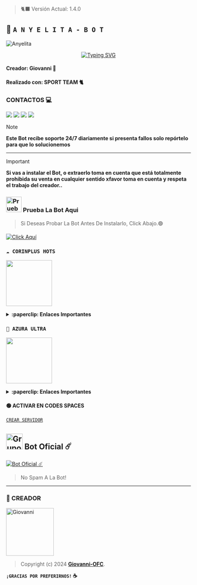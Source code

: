 > 🐈‍⬛ Versión Actual: 1.4.0

## 🎀 **`A N Y E L I T A - B O T`**

![Anyelita](https://qu.ax/ZlNo.jpg)
<div align="center">
<a href="https://git.io/typing-svg"><img src="https://readme-typing-svg.demolab.com?font=Oswald&weight=300&size=37&duration=3000&pause=100&color=000000&background=601D6E00&center=true&vCenter=true&repeat=true&random=FALSO&width=660&height=90&lines=Giovanni-OFC+lanzó;Nueva+versión+Anyelita Bot - 1.4.0;BY:+SPORT+TEAM+y+Giovanni-OFC." alt="Typing SVG"/></a>
</div>

#### Creador: Giovanni 🫅
#### Realizado con: SPORT TEAM 🐈‍

### CONTACTOS 💻
<p>



<a href="https://api.whatsapp.com/send/?phone=+51930860196&text=Hola 👋 soporte de Anyelita Bot &type=phone_number&app_absent=0" target="blank"><img src="https://img.shields.io/badge/Whatsapp-30302f?style=flat&logo=whatsapp" /></a>
 <a href="http://www.instagram.com/dzn._anyelita" target="blank"><img src="https://img.shields.io/badge/Instagram-30302f?style=flat&logo=instagram" /></a>
<a href="https://www.threads.net/@dzn._anyelita" target="blank"><img src="https://img.shields.io/badge/Threads-30302f?style=flat&logo=threads" /></a>
<a href="https://x.com/usxr_angelito0" target="blank"><img src="https://www.instagram.com/dzn._anyelita?igsh=MWcwZnN5MTBlNXVqNg==" /></a>

> [!NOTE]
> **Este Bot recibe soporte 24/7 diariamente si presenta fallos solo repórtelo para que lo solucionemos**

***

> [!IMPORTANT]
> **Si vas a instalar el Bot, o extraerlo toma en cuenta que está totalmente prohibida su venta en cualquier sentido xfavor toma en cuenta y respeta el trabajo del creador..**

### <img src="https://i.pinimg.com/originals/19/80/6e/19806e91932e6054965fc83b85241270.gif" alt="Prueba La Bot Aqui" width="42" height="42"> Prueba La Bot Aqui

> Si Deseas Probar La Bot Antes De Instalarlo, Click Abajo.🟢

[![Click Aquí](https://img.shields.io/badge/Grupo-Anyelita-25D366?style=for-the-badge&logo=whatsapp&logoColor=white)](https://chat.whatsapp.com/FRaCmDsytYK51718DArQ1H)


### **`☁️ CORINPLUS HOTS`**
<a href="https://dash.corinplus.com"><img src="https://qu.ax/ZycD.png" height="125px"></a>

<details>
 <summary><b>:paperclip: Enlaces Importantes</b></summary>

- **Dashboard:** [`Aquí`](https://dash.corinplus.com)
- **Panel:** [`Aquí`](https://panel.corinplus.com)
- **Estado de servicios:** [`Aquí`](https://status.corinplus.com)
- **Canal de WhatsApp:** [`Aquí`](https://whatsapp.com/channel/0029VakUvreFHWpyWUr4Jr0g)
- **Grupo - Soporte:** [`Aquí`](https://chat.whatsapp.com/K235lkvaGvlGRQKYm26xZP)
- **Contacto:** [`Gata Dios`](https://wa.me/message/B3KTM5XN2JMRD1)
- **Contacto:** [`elrebelde21`](https://facebook.com/elrebelde21)

</details>


### **`👾 AZURA ULTRA`**
<a href="https://store.azuraultra-host.pro/login"><img src="https://qu.ax/ewVT.jpg" height="125px"></a>

<details>
 <summary><b>:paperclip: Enlaces Importantes</b></summary>

- **Dashboard:** [`Aquí`](https://control.azuraultra-host.pro/)
- **Panel:** [`Aquí`](https://control.azuraultra-host.pro/)
- **Canal de WhatsApp:** [`Aquí`](https://whatsapp.com/channel/0029VaWABAMG8l5K8K9PAB3v)

</details>


#### 🟢 ACTIVAR EN CODES SPACES 
[`CREAR SERVIDOR`](https://github.com/codespaces/new?skip_quickstart=true&machine=basicLinux32gb&repo=OfcDiego/YaemoriBot-MD&ref=main&geo=UsEast)


## <img src="https://static.wikia.nocookie.net/nyancat/images/d/d3/Nyan-cat.gif/revision/latest/scale-to-width-down/400?cb=20131231222500&path-prefix=es" alt="Grupo" width="45" height="43"> Bot Oficial ☄️

<a href="https://wa.me/59160262132?text=!menu"><img alt="Bot Oficial ☄️" src="https://img.shields.io/badge/Bot - Oficial-00FFFF?style=for-the-badge&logo=whatsapp&logoColor=white"/></a>

> No Spam A La Bot!

---------------------

### 👑 CREADOR 
<a
href="https://github.com/Giovanni-OFC"><img src="https://github.com/Giovanni-OFC.png" width="130" height="130" alt="Giovanni"/></a>

> Copyright (c) 2024 **[Giovanni-OFC](https://whatsapp.com/channel/0029VaJxgcB0bIdvuOwKTM2Y)**.

**`¡GRACIAS POR PREFERIRNOS!` ☕**
